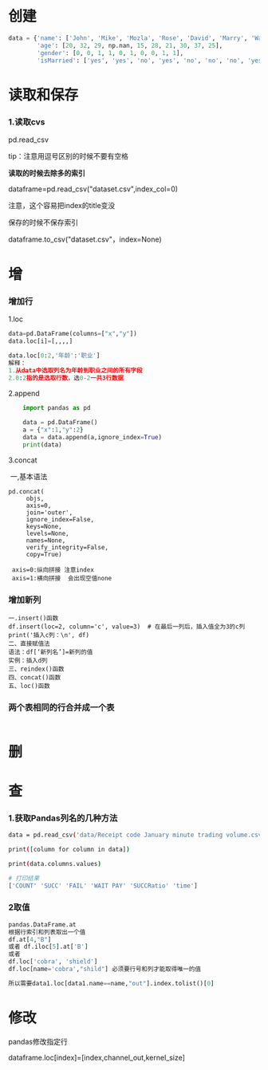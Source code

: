 # 创建

```python
data = {'name': ['John', 'Mike', 'Mozla', 'Rose', 'David', 'Marry', 'Wansi', 'Sidy', 'Jack', 'Alic'],
        'age': [20, 32, 29, np.nan, 15, 28, 21, 30, 37, 25],
        'gender': [0, 0, 1, 1, 0, 1, 0, 0, 1, 1],
        'isMarried': ['yes', 'yes', 'no', 'yes', 'no', 'no', 'no', 'yes', 'no', 'no']}
```



# 读取和保存

### 1.读取cvs

pd.read_csv

tip：注意用逗号区别的时候不要有空格

**读取的时候去除多的索引**

dataframe=pd.read_csv("dataset.csv",index_col=0)

注意，这个容易把index的title变没

保存的时候不保存索引

dataframe.to_csv("dataset.csv"，index=None)

# 增

### 增加行

1.loc

```python
data=pd.DataFrame(columns=["x","y"])
data.loc[i]=[,,,,]

data.loc[0:2,'年龄':'职业']
解释：
1.从data中选取列名为年龄到职业之间的所有字段
2.0:2指的是选取行数，选0-2一共3行数据
```

2.append

```python
    import pandas as pd
    
    data = pd.DataFrame()
    a = {"x":1,"y":2}
    data = data.append(a,ignore_index=True)
    print(data)

```

3.concat

​	一,基本语法

```
pd.concat(
     objs,      
     axis=0,     
     join='outer',
     ignore_index=False,
     keys=None,      
     levels=None,     
     names=None,      
     verify_integrity=False,     
     copy=True)
     
 axis=0:纵向拼接 注意index
 axis=1:横向拼接  会出现空值none
```

### 增加新列

```
一.insert()函数
df.insert(loc=2, column='c', value=3)  # 在最后一列后，插入值全为3的c列
print('插入c列：\n', df)
二、直接赋值法
语法：df[‘新列名’]=新列的值
实例：插入d列
三、reindex()函数
四、concat()函数
五、loc()函数
```

### 两个表相同的行合并成一个表

```

```



# 删





# 查

### 1.获取Pandas列名的几种方法

```bash
data = pd.read_csv('data/Receipt code January minute trading volume.csv')

print([column for column in data])
```

```bash
print(data.columns.values)

# 打印结果
['COUNT' 'SUCC' 'FAIL' 'WAIT PAY' 'SUCCRatio' 'time']
```

### 2取值

```python
pandas.DataFrame.at
根据行索引和列表取出一个值
df.at[4,"B"]
或者 df.iloc[5].at['B']
或者
df.loc['cobra', 'shield']
df.loc[name='cobra',"shild"] 必须要行号和列才能取得唯一的值

所以需要data1.loc[data1.name==name,"out"].index.tolist()[0]
```



# 修改

pandas修改指定行

dataframe.loc[index]=[index,channel_out,kernel_size]